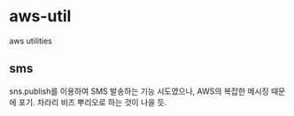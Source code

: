 # aws-util
aws utilities

## sms
sns.publish를 이용하여 SMS 발송하는 기능 시도였으나, AWS의 복잡한 메시징 때문에 포기. 차라리 비즈 뿌리오로 하는 것이 나을 듯.
